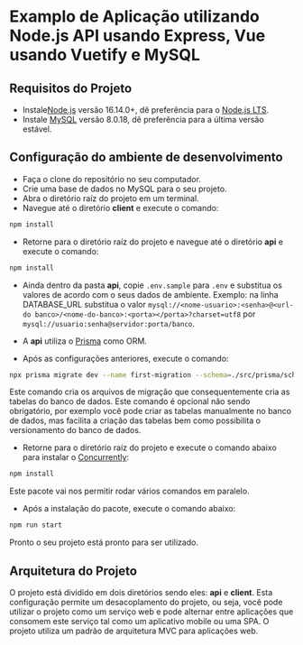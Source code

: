 # Examplo de Aplicação utilizando Node.js API usando Express, Vue usando Vuetify e MySQL

## Requisitos do Projeto

* Instale[Node.js](https://nodejs.org) versão 16.14.0+, dê preferência para o [Node.js LTS](https://nodejs.org/en/download/releases/).
* Instale [MySQL](https://www.mysql.com/downloads/) versão 8.0.18, dê preferência para a última versão estável.

## Configuração do ambiente de desenvolvimento

* Faça o clone do repositório no seu computador.
* Crie uma base de dados no MySQL para o seu projeto.
* Abra o diretório raíz do projeto em um terminal.
* Navegue até o diretório **client** e execute o comando:

```bash
npm install
```

* Retorne para o diretório raíz do projeto e navegue até o diretório **api** e execute o comando:

```bash
npm install
```

* Ainda dentro da pasta **api**, copie `.env.sample` para `.env` e substitua os valores de acordo com o seus dados de ambiente.
Exemplo: na linha DATABASE_URL substitua o valor `mysql://<nome-usuario>:<senha>@<url-do banco>/<nome-do-banco>:<porta></porta>?charset=utf8` por `mysql://usuario:senha@servidor:porta/banco`.

* A **api** utiliza o [Prisma](https://www.prisma.io/) como ORM. 

* Após as configurações anteriores, execute o comando:

```bash
npx prisma migrate dev --name first-migration --schema=./src/prisma/schema.prisma
```

Este comando cria os arquivos de migração que consequentemente cria as tabelas do banco de dados. Este comando é opcional não sendo obrigatório, por exemplo você pode criar as tabelas manualmente no banco de dados, mas facilita a criação das tabelas bem como possibilita o versionamento do banco de dados.

* Retorne para o diretório raíz do projeto e execute o comando abaixo para instalar o [Concurrently](https://www.npmjs.com/package/concurrently):

```bash
npm install
```

Este pacote vai nos permitir rodar vários comandos em paralelo.

* Após a instalação do pacote, execute o comando abaixo:

```bash
npm run start
```

Pronto o seu projeto está pronto para ser utilizado.

## Arquitetura do Projeto

O projeto está dividido em dois diretórios sendo eles: **api** e **client**.
Esta configuração permite um desacoplamento do projeto, ou seja, você pode utilizar o projeto como um serviço web e pode alternar entre aplicações que consomem este serviço tal como um aplicativo mobile ou uma SPA.
O projeto utiliza um padrão de arquitetura MVC para aplicações web.
